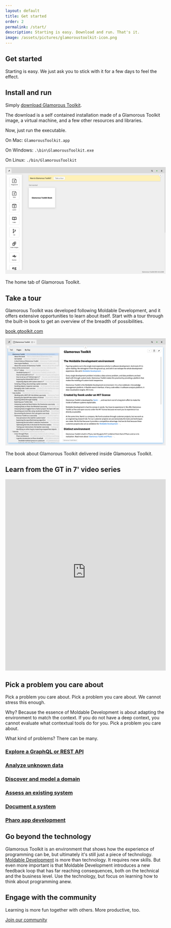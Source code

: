 ```yaml
---
layout: default
title: Get started
order: 2
permalink: /start/
description: Starting is easy. Download and run. That's it.
image: /assets/pictures/glamoroustoolkit-icon.png
---
```


<section id="getstarted">
  <div class="container pt-5 pb-5 jumbotron-small">
    <div class="row">
      <div class="col-lg-6">
        <h1>Get started</h1>
        <p class="lead">Starting is easy. We just ask you to stick with it for a few days to feel the effect.</p>
      </div>
    </div>
    <div class="row padding-top-medium">
      <div class="col-lg-6">
        <h2>Install and run</h2>
      </div>
    </div>
    <div class="row">
      <div class="col-lg-6"> 
        <p class="lead">
          Simply <a href="/download" class="btn btn-lg btn-primary">download Glamorous Toolkit</a>.
        </p>
        <p class="lead">
          The download is a self contained installation made of a Glamorous Toolkit image, a virtual machine, and a few other resources and libraries.
        </p>
        <p class="lead">
          Now, just run the executable.
        </p>
        <p>On Mac: <code class="small">GlamorousToolkit.app</code></p>
        <p>On Windows: <code class="small">.\bin\GlamorousToolkit.exe</code></p>
        <p>On Linux: <code class="small">./bin/GlamorousToolkit</code></p>
      </div>
      <div class="col-lg-6">
        <div class="sample">
          <img class="sample" src="/assets/pictures/gt-start-home.png"/>
          <div class="picture-caption">
            <p>The home tab of Glamorous Toolkit.</p>
          </div>
        </div>
      </div>
    </div>
    <div class="row padding-top-medium">
      <div class="col-lg-6"> 
        <h2>Take a tour</h2>
      </div>
    </div>
    <div class="row">
      <div class="col-lg-6"> 
        <p class="lead">Glamorous Toolkit was developed following Moldable Development, and it offers extensive opportunities to learn about itself. Start with a tour through the built-in book to get an overview of the breadth of possibilities.</p>
        <p><a href="book.gtoolkit.com" class="btn btn-lg btn-default">book.gtoolkit.com</a></p>
      </div>
      <div class="col-lg-6">
        <div class="sample">
          <img  src="/assets/pictures/gt-start-book.png"/>
          <div class="picture-caption">
            <p>The book about Glamorous Toolkit delivered inside Glamorous Toolkit.</p>
          </div>
        </div>
      </div>
    </div>
    <div class="row">
      <div class="col-lg-12">
        <h2>Learn from the GT in 7' video series</h2>
        <div>
          <iframe width="100%" height="600" src="https://www.youtube-nocookie.com/embed/videoseries?list=PLfrs5bwLJOoAaHvQGSLeKpHWmFuZXPUTJ" title="YouTube video player" frameborder="0" allow="accelerometer; autoplay; clipboard-write; encrypted-media; gyroscope; picture-in-picture; web-share" allowfullscreen></iframe>
        </div>
      </div>
    </div>
    <div class="row padding-top-medium">
      <div class="col-lg-12">
        <h2>Pick a problem you care about</h2>
        <p class="lead">Pick a problem you care about. Pick a problem you care about. We cannot stress this enough.</p>
        <p class="lead">Why? Because the essence of Moldable Development is about adapting the environment to match the context. If you do not have a deep context, you cannot evaluate what contextual tools do for you. Pick a problem you care about.</p>
        <p class="lead">What kind of problems? There can be many.</p>
      </div>
    </div>
    <div class="row">
      <div class="col-lg-4">
        <h3><a href="/docs/api-exploration" class="btn btn-block btn-default">Explore a GraphQL or REST API</a></h3>
      </div>
      <div class="col-lg-4">
        <h3><a href="/docs/data-exploration" class="btn btn-block btn-default">Analyze unknown data</a></h3>
      </div>
      <div class="col-lg-4">
        <h3><a href="/docs/domain-discovery" class="btn btn-block btn-default">Discover and model a domain</a></h3>
      </div>
      <div class="col-lg-4">
        <h3><a href="/docs/software-assessment" class="btn btn-block btn-default">Assess an existing system</a></h3>
      </div>
      <div class="col-lg-4">
        <h3><a href="/docs/system-documentation" class="btn btn-block btn-default">Document a system</a></h3>
      </div>
      <div class="col-lg-4">
        <h3><a href="/docs/pharo-dev" class="btn btn-block btn-default">Pharo app development</a></h3>
      </div>
    </div>
    <div class="row padding-top-medium">
      <div class="col-lg-8">
        <h2>Go beyond the technology</h2>
        <p class="lead">Glamorous Toolkit is an environment that shows how the experience of programming can be, but ultimately it's still just a piece of technology. <a href="/docs/moldable" class="btn btn-lg btn-default">Moldable Development</a> is more than technology. It requires new skills. But even more important is that Moldable Development introduces a new feedback loop that has far reaching consequences, both on the technical and the business level. Use the technology, but focus on learning how to think about programming anew.</p>
      </div>
    </div>
    <div class="row padding-top-medium padding-bottom-large">
      <div class="col-lg-8">
        <h2>Engage with the community</h2>
        <p class="lead">Learning is more fun together with others. More productive, too.</p>
        <p class="lead"><a href="/contact" class="btn btn-lg btn-primary">Join our community</a></p>
      </div>
    </div>
  </div>

</section>
